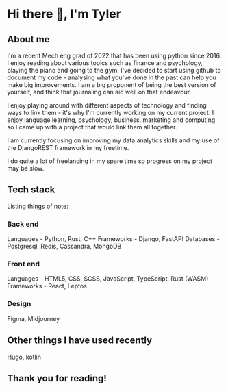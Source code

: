 # Hi there 👋, I'm Tyler

## About me
I'm a recent Mech eng grad of 2022 that has been using python since 2016. I enjoy reading about various topics such as finance and psychology, playing the piano and going to the gym. I've decided to start using github to document my code - analysing what you've done in the past can help you make big improvements. I am a big proponent of being the best version of yourself, and think that journaling can aid well on that endeavour.

I enjoy playing around with different aspects of technology and finding ways to link them - it's why I'm currently working on my current project. I enjoy language learning, psychology, business, marketing and computing so I came up with a project that would link them all together.

I am currently focusing on improving my data analytics skills and my use of the DjangoREST framework in my freetime.

I do quite a lot of freelancing in my spare time so progress on my project may be slow.

## Tech stack
Listing things of note:

### Back end
Languages - Python, Rust, C++
Frameworks - Django, FastAPI
Databases - Postgresql, Redis, Cassandra, MongoDB

### Front end
Languages - HTML5, CSS, SCSS, JavaScript, TypeScript, Rust (WASM)
Frameworks - React, Leptos

### Design
Figma, Midjourney

## Other things I have used recently
Hugo, kotlin

## Thank you for reading!

